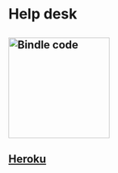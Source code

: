 # Help desk

## <img src="https://ci.appveyor.com/api/projects/status/github/NimbleFish/help_desk?svg=true" width=200 alt="Bindle code" />

## <a href="https://helpesk.herokuapp.com/">Heroku</a>

